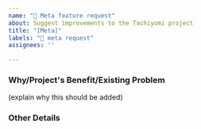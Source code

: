 ```yaml
---
name: "🧠 Meta feature request"
about: Suggest improvements to the Tachiyomi project
title: "[Meta]"
labels: "🧠 meta request"
assignees: ''

---
```

###  Why/Project's Benefit/Existing Problem
(explain why this should be added)

### Other Details
